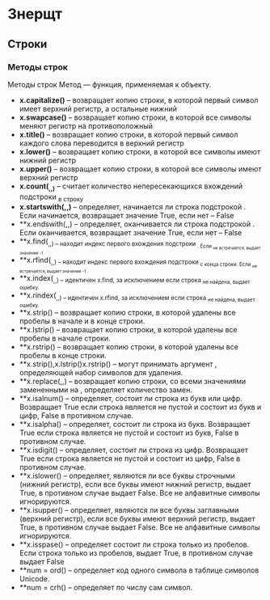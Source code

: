# Знерщт


## Строки
### Методы строк
Методы строк
	Метод — функция, применяемая к объекту.
- **x.capitalize()** – возвращает копию строки, в которой первый символ имеет верхний регистр, а остальные нижний
- **x.swapcase()** – возвращает копию строки, в которой все символы меняют регистр на противоположный
- **x.title()** – возвращает копию строки, в которой первый символ каждого слова переводится в  верхний регистр
- **x.lower()** – возвращает копию строки, в которой все символы имеют нижний регистр 
- **x.upper()** – возвращает копию строки, в которой все символы имеют верхний регистр 
- **x.count(<sub>,<start>,<end>)** – считает количество непересекающихся вхождений подстроки <sub> в строку
- **x.startswith(<suffix>,<start>,<end>)** – определяет, начинается ли строка подстрокой <suffix>. Если начинается, возвращает значение  True, если нет – False
- **x.endswith(<suffix>,<start>,<end>) – определяет, оканчивается ли строка подстрокой <suffix>. Если оканчивается, возвращает значение  True, если нет – False
- **x.find(<sub>,<start>,<end>) – находит индекс первого вхождения подстроки <sub>. Если <sub> не встречается, выдает значение -1 
- **x.rfind(<sub>,<start>,<end>) – находит индекс первого вхождения подстроки <sub> с конца строки. Если <sub> не встречается, выдает значение -1 
- **x.index(<sub>,<start>,<end>) – идентичен x.find, за исключением если строка <sub> не найдена, выдает ошибку.
- **x.rindex(<sub>,<start>,<end>) – идентичен x.rfind, за исключением если строка <sub> не найдена, выдает ошибку.
- **x.strip() – возвращает копию строки, в которой удалены все пробелы в начале и в конце строки.
- **x.lstrip() – возвращает копию строки, в которой удалены все пробелы в начале строки.
- **x.rstrip() – возвращает копию строки, в которой удалены все пробелы в конце строки.
- **x.strip(),x.lstrip()x.rstrip() – могут принимать аргумент <chars>, определяющей набор символов для удаления.
- **x.replace(<old>,<new>,<count>) – возвращает копию строки, со всеми значениями <old> замененными на <new>, <count> определяет количество замен.
- **x.isalnum() – определяет, состоит ли строка из букв или цифр. Возвращает True если строка является не пустой и состоит из букв и цифр, False в противном случае.
- **x.isalpha() – определяет, состоит ли строка из букв. Возвращает True если строка является не пустой и состоит из букв, False в противном случае.
- **x.isdigit() – определяет, состоит ли строка из цифр. Возвращает True если строка является не пустой и состоит из цифр, False в противном случае.
- **x.islower() – определяет, являются ли все буквы строчными (нижний регистр), если все буквы имеют нижний регистр, выдает True, в противном случае выдает False. Все не алфавитные символы игнорируются.
- **x.isupper() – определяет, являются ли все буквы заглавными (верхний регистр), если все буквы имеют верхний регистр, выдает True, в противном случае выдает False. Все не алфавитные символы игнорируются.
- **x.isspase() – определяет состоит ли строка только из пробелов. Если строка только из пробелов, выдает True, в противном случае выдает False
- **num = ord() – определяет код одного символа в таблице символов Unicode.
- **num = crh() – определяет по числу  сам символ.
